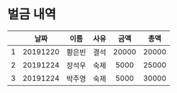 # 벌금 내역

|   |날짜|이름|사유|금액|총액|  
|:---:|:---:|:---:|:---:|:---:|:---:|  
|1|20191220|황은빈|결석|20000|20000|
|2|20191224|장석우|숙제|5000|25000|
|3|20191224|박주영|숙제|5000|30000|